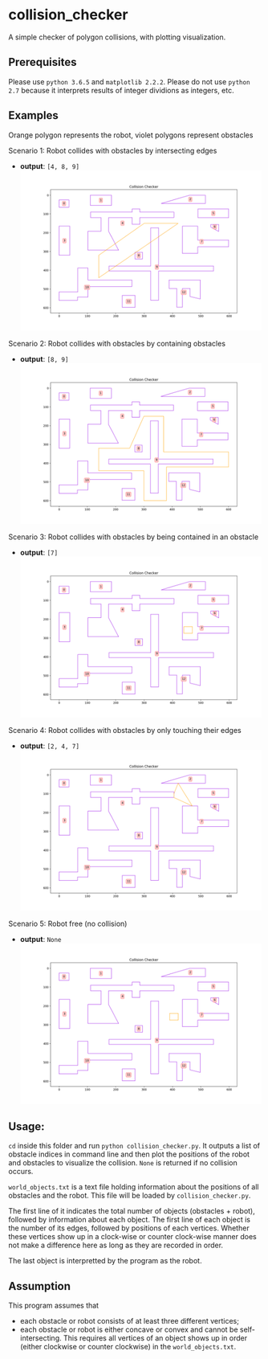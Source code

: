 # collision_checker
A simple checker of polygon collisions, with plotting visualization.

## Prerequisites
Please use ```python 3.6.5``` and ```matplotlib 2.2.2```. Please do not use ```python 2.7``` because it interprets results of integer dividions as integers, etc.

## Examples
Orange polygon represents the robot, violet polygons represent obstacles

Scenario 1: Robot collides with obstacles by intersecting edges
- **output**: ```[4, 8, 9]```
![](https://github.com/JingxiXu/collision_checker/blob/master/images/edges.png)

Scenario 2: Robot collides with obstacles by containing obstacles
- **output**: ```[8, 9]```
![](https://github.com/JingxiXu/collision_checker/blob/master/images/outside.png)

Scenario 3: Robot collides with obstacles by being contained in an obstacle
- **output**: ```[7]```
![](https://github.com/JingxiXu/collision_checker/blob/master/images/inside.png)

Scenario 4: Robot collides with obstacles by only touching their edges
- **output**: ```[2, 4, 7]```
![](https://github.com/JingxiXu/collision_checker/blob/master/images/touch.png)

Scenario 5: Robot free (no collision)
- **output**: ```None```
![](https://github.com/JingxiXu/collision_checker/blob/master/images/no_collision.png)

## Usage:
```cd``` inside this folder and run ```python collision_checker.py```. It outputs a list of obstacle indices in command line and then plot the positions of the robot and obstacles to visualize the collision. ```None``` is returned if no collision occurs.

```world_objects.txt``` is a text file holding information about the positions of all obstacles and the robot. This file will be loaded by ```collision_checker.py```. 

The first line of it indicates the total number of objects (obstacles + robot), followed by information about each object. The first line of each object is the number of its edges, followed by positions of each vertices. Whether these vertices show up in a clock-wise or counter clock-wise manner does not make a difference here as long as they are recorded in order. 

The last object is interpretted by the program as the robot.

## Assumption
This program assumes that 
- each obstacle or robot consists of at least three different vertices;
- each obstacle or robot is either concave or convex and cannot be self-intersecting. This requires all vertices of an object shows up in order (either clockwise or counter clockwise) in the ```world_objects.txt```.
